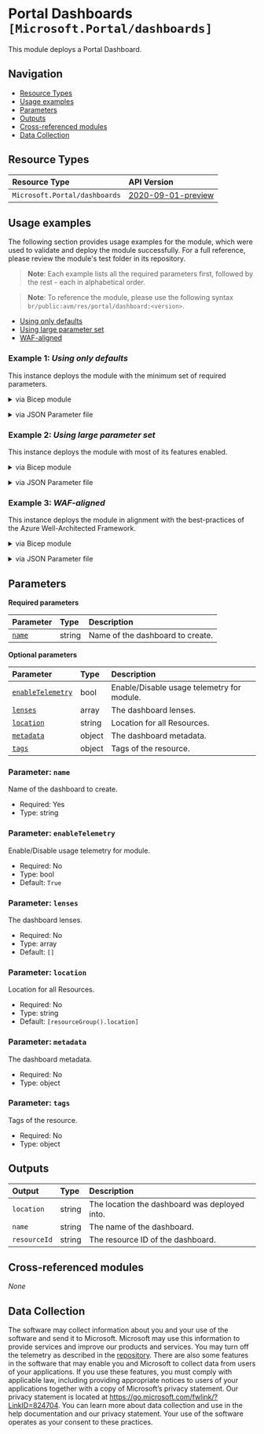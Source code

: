 # Portal Dashboards `[Microsoft.Portal/dashboards]`

This module deploys a Portal Dashboard.

## Navigation

- [Resource Types](#Resource-Types)
- [Usage examples](#Usage-examples)
- [Parameters](#Parameters)
- [Outputs](#Outputs)
- [Cross-referenced modules](#Cross-referenced-modules)
- [Data Collection](#Data-Collection)

## Resource Types

| Resource Type | API Version |
| :-- | :-- |
| `Microsoft.Portal/dashboards` | [2020-09-01-preview](https://learn.microsoft.com/en-us/azure/templates/Microsoft.Portal/2020-09-01-preview/dashboards) |

## Usage examples

The following section provides usage examples for the module, which were used to validate and deploy the module successfully. For a full reference, please review the module's test folder in its repository.

>**Note**: Each example lists all the required parameters first, followed by the rest - each in alphabetical order.

>**Note**: To reference the module, please use the following syntax `br/public:avm/res/portal/dashboard:<version>`.

- [Using only defaults](#example-1-using-only-defaults)
- [Using large parameter set](#example-2-using-large-parameter-set)
- [WAF-aligned](#example-3-waf-aligned)

### Example 1: _Using only defaults_

This instance deploys the module with the minimum set of required parameters.


<details>

<summary>via Bicep module</summary>

```bicep
module dashboard 'br/public:avm/res/portal/dashboard:<version>' = {
  name: 'dashboardDeployment'
  params: {
    // Required parameters
    name: 'pdmin001'
    // Non-required parameters
    location: '<location>'
  }
}
```

</details>
<p>

<details>

<summary>via JSON Parameter file</summary>

```json
{
  "$schema": "https://schema.management.azure.com/schemas/2019-04-01/deploymentParameters.json#",
  "contentVersion": "1.0.0.0",
  "parameters": {
    // Required parameters
    "name": {
      "value": "pdmin001"
    },
    // Non-required parameters
    "location": {
      "value": "<location>"
    }
  }
}
```

</details>
<p>

### Example 2: _Using large parameter set_

This instance deploys the module with most of its features enabled.


<details>

<summary>via Bicep module</summary>

```bicep
module dashboard 'br/public:avm/res/portal/dashboard:<version>' = {
  name: 'dashboardDeployment'
  params: {
    // Required parameters
    name: 'pdmax001'
    // Non-required parameters
    lenses: [
      {
        order: 0
        parts: [
          {
            metadata: {
              inputs: []
              type: 'Extension/Microsoft_Azure_Security/PartType/SecurityMetricGalleryTileViewModel'
            }
            position: {
              colSpan: 2
              rowSpan: 3
              x: 0
              y: 0
            }
          }
          {
            metadata: {
              inputs: [
                {
                  isOptional: true
                  name: 'isShared'
                }
                {
                  isOptional: true
                  name: 'queryId'
                }
                {
                  isOptional: true
                  name: 'formatResults'
                }
                {
                  isOptional: true
                  name: 'partTitle'
                  value: 'Query 1'
                }
                {
                  isOptional: true
                  name: 'chartType'
                  value: 1
                }
                {
                  isOptional: true
                  name: 'queryScope'
                  value: {
                    scope: 0
                    values: []
                  }
                }
                {
                  isOptional: true
                  name: 'query'
                  value: 'summarize ResourceCount=count() by type\n| order by ResourceCount desc\n| take 5\n| project [\'Resource Type\']=type, [\'Resource Count\']=ResourceCount'
                }
              ]
              partHeader: {
                subtitle: ''
                title: 'Top 5 resource types'
              }
              settings: {}
              type: 'Extension/HubsExtension/PartType/ArgQueryChartTile'
            }
            position: {
              colSpan: 9
              rowSpan: 3
              x: 2
              y: 0
            }
          }
        ]
      }
    ]
    location: '<location>'
    metadata: {
      model: {
        filterLocale: {
          value: 'en-us'
        }
        filters: {
          value: {
            MsPortalFx_TimeRange: {
              displayCache: {
                name: 'UTC Time'
                value: 'Past 24 hours'
              }
              filteredPartIds: []
              model: {
                format: 'utc'
                granularity: 'auto'
                relative: '24h'
              }
            }
          }
        }
        timeRange: {
          type: 'MsPortalFx.Composition.Configuration.ValueTypes.TimeRange'
          value: {
            relative: {
              duration: 24
              timeUnit: 1
            }
          }
        }
      }
    }
  }
}
```

</details>
<p>

<details>

<summary>via JSON Parameter file</summary>

```json
{
  "$schema": "https://schema.management.azure.com/schemas/2019-04-01/deploymentParameters.json#",
  "contentVersion": "1.0.0.0",
  "parameters": {
    // Required parameters
    "name": {
      "value": "pdmax001"
    },
    // Non-required parameters
    "lenses": {
      "value": [
        {
          "order": 0,
          "parts": [
            {
              "metadata": {
                "inputs": [],
                "type": "Extension/Microsoft_Azure_Security/PartType/SecurityMetricGalleryTileViewModel"
              },
              "position": {
                "colSpan": 2,
                "rowSpan": 3,
                "x": 0,
                "y": 0
              }
            },
            {
              "metadata": {
                "inputs": [
                  {
                    "isOptional": true,
                    "name": "isShared"
                  },
                  {
                    "isOptional": true,
                    "name": "queryId"
                  },
                  {
                    "isOptional": true,
                    "name": "formatResults"
                  },
                  {
                    "isOptional": true,
                    "name": "partTitle",
                    "value": "Query 1"
                  },
                  {
                    "isOptional": true,
                    "name": "chartType",
                    "value": 1
                  },
                  {
                    "isOptional": true,
                    "name": "queryScope",
                    "value": {
                      "scope": 0,
                      "values": []
                    }
                  },
                  {
                    "isOptional": true,
                    "name": "query",
                    "value": "summarize ResourceCount=count() by type\n| order by ResourceCount desc\n| take 5\n| project [\"Resource Type\"]=type, [\"Resource Count\"]=ResourceCount"
                  }
                ],
                "partHeader": {
                  "subtitle": "",
                  "title": "Top 5 resource types"
                },
                "settings": {},
                "type": "Extension/HubsExtension/PartType/ArgQueryChartTile"
              },
              "position": {
                "colSpan": 9,
                "rowSpan": 3,
                "x": 2,
                "y": 0
              }
            }
          ]
        }
      ]
    },
    "location": {
      "value": "<location>"
    },
    "metadata": {
      "value": {
        "model": {
          "filterLocale": {
            "value": "en-us"
          },
          "filters": {
            "value": {
              "MsPortalFx_TimeRange": {
                "displayCache": {
                  "name": "UTC Time",
                  "value": "Past 24 hours"
                },
                "filteredPartIds": [],
                "model": {
                  "format": "utc",
                  "granularity": "auto",
                  "relative": "24h"
                }
              }
            }
          },
          "timeRange": {
            "type": "MsPortalFx.Composition.Configuration.ValueTypes.TimeRange",
            "value": {
              "relative": {
                "duration": 24,
                "timeUnit": 1
              }
            }
          }
        }
      }
    }
  }
}
```

</details>
<p>

### Example 3: _WAF-aligned_

This instance deploys the module in alignment with the best-practices of the Azure Well-Architected Framework.


<details>

<summary>via Bicep module</summary>

```bicep
module dashboard 'br/public:avm/res/portal/dashboard:<version>' = {
  name: 'dashboardDeployment'
  params: {
    // Required parameters
    name: 'pdwaf001'
    // Non-required parameters
    location: '<location>'
  }
}
```

</details>
<p>

<details>

<summary>via JSON Parameter file</summary>

```json
{
  "$schema": "https://schema.management.azure.com/schemas/2019-04-01/deploymentParameters.json#",
  "contentVersion": "1.0.0.0",
  "parameters": {
    // Required parameters
    "name": {
      "value": "pdwaf001"
    },
    // Non-required parameters
    "location": {
      "value": "<location>"
    }
  }
}
```

</details>
<p>


## Parameters

**Required parameters**

| Parameter | Type | Description |
| :-- | :-- | :-- |
| [`name`](#parameter-name) | string | Name of the dashboard to create. |

**Optional parameters**

| Parameter | Type | Description |
| :-- | :-- | :-- |
| [`enableTelemetry`](#parameter-enabletelemetry) | bool | Enable/Disable usage telemetry for module. |
| [`lenses`](#parameter-lenses) | array | The dashboard lenses. |
| [`location`](#parameter-location) | string | Location for all Resources. |
| [`metadata`](#parameter-metadata) | object | The dashboard metadata. |
| [`tags`](#parameter-tags) | object | Tags of the resource. |

### Parameter: `name`

Name of the dashboard to create.

- Required: Yes
- Type: string

### Parameter: `enableTelemetry`

Enable/Disable usage telemetry for module.

- Required: No
- Type: bool
- Default: `True`

### Parameter: `lenses`

The dashboard lenses.

- Required: No
- Type: array
- Default: `[]`

### Parameter: `location`

Location for all Resources.

- Required: No
- Type: string
- Default: `[resourceGroup().location]`

### Parameter: `metadata`

The dashboard metadata.

- Required: No
- Type: object

### Parameter: `tags`

Tags of the resource.

- Required: No
- Type: object


## Outputs

| Output | Type | Description |
| :-- | :-- | :-- |
| `location` | string | The location the dashboard was deployed into. |
| `name` | string | The name of the dashboard. |
| `resourceId` | string | The resource ID of the dashboard. |

## Cross-referenced modules

_None_

## Data Collection

The software may collect information about you and your use of the software and send it to Microsoft. Microsoft may use this information to provide services and improve our products and services. You may turn off the telemetry as described in the [repository](https://aka.ms/avm/telemetry). There are also some features in the software that may enable you and Microsoft to collect data from users of your applications. If you use these features, you must comply with applicable law, including providing appropriate notices to users of your applications together with a copy of Microsoft’s privacy statement. Our privacy statement is located at <https://go.microsoft.com/fwlink/?LinkID=824704>. You can learn more about data collection and use in the help documentation and our privacy statement. Your use of the software operates as your consent to these practices.
